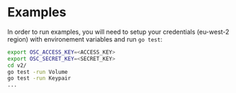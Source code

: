 # Examples

In order to run examples, you will need to setup your credentials (eu-west-2 region) with environement variables and run `go test`:

```bash
export OSC_ACCESS_KEY=<ACCESS_KEY>
export OSC_SECRET_KEY=<SECRET_KEY>
cd v2/
go test -run Volume
go test -run Keypair
...
```
